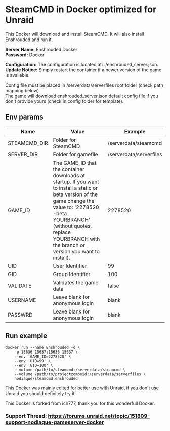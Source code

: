 # SteamCMD in Docker optimized for Unraid
This Docker will download and install SteamCMD. It will also install Enshrouded and run it.  
  
**Server Name:** Enshrouded Docker  
**Password:** Docker  
  
**Configuration:** The configuration is located at: ./enshrouded_server.json.  
**Update Notice:** Simply restart the container if a newer version of the game is available.  
  
Config file must be placed in /serverdata/serverfiles root folder (check path mapping below)  
The game will download enshrouded_server.json default config file if you don't provide yours (check in config folder for template).  

## Env params
| Name | Value | Example |
| --- | --- | --- |
| STEAMCMD_DIR | Folder for SteamCMD | /serverdata/steamcmd |
| SERVER_DIR | Folder for gamefile | /serverdata/serverfiles |
| GAME_ID | The GAME_ID that the container downloads at startup. If you want to install a static or beta version of the game change the value to: '2278520 -beta YOURBRANCH' (without quotes, replace YOURBRANCH with the branch or version you want to install). | 2278520 |
| UID | User Identifier | 99 |
| GID | Group Identifier | 100 |
| VALIDATE | Validates the game data | false |
| USERNAME | Leave blank for anonymous login | blank |
| PASSWRD | Leave blank for anonymous login | blank |

## Run example
```
docker run --name Enshrouded -d \
	-p 15636-15637:15636-15637 \
	--env 'GAME_ID=2278520' \
	--env 'UID=99' \
	--env 'GID=100' \
	--volume /path/to/steamcmd:/serverdata/steamcmd \
	--volume /path/to/projectzomboid:/serverdata/serverfiles \
	nodiaque/steamcmd:enshrouded
```

This Docker was mainly edited for better use with Unraid, if you don't use Unraid you should definitely try it!


This Docker is forked from ich777, thank you for this wonderfull Docker.

### Support Thread: https://forums.unraid.net/topic/151809-support-nodiaque-gameserver-docker
